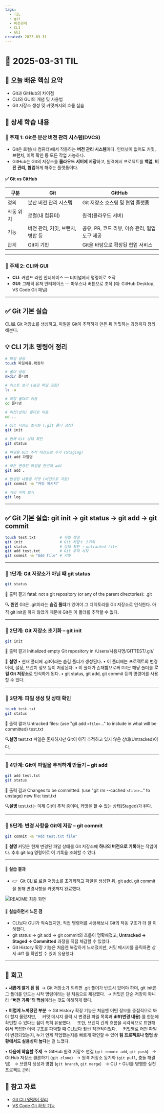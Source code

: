 ```yaml
---
tags:
  - TIL
  - git
  - 버전관리
  - CLI
  - GUI
created: 2025-03-31
---
```


# 📘 2025-03-31 TIL


## 📌 오늘 배운 핵심 요약
- Git과 GitHub의 차이점  
- CLI와 GUI의 개념 및 사용법  
- Git 저장소 생성 및 커밋까지의 흐름 실습

## 🧠 상세 학습 내용

### 📍 주제 1: Git은 **분산 버전 관리 시스템(DVCS)**
- Git은 로컬(내 컴퓨터)에서 작동하는 **버전 관리 시스템**이다. 
  인터넷이 없어도 커밋, 브랜치, 이력 확인 등 모든 작업 가능하다.
- GitHub는 Git의 저장소를 **클라우드 서버에 저장**하고, 원격에서 프로젝트를 **백업, 버전 관리, 협업**하게 해주는 플랫폼이다.

#### ✅ Git vs GitHub

| 구분    | Git                  | GitHub                         |
| ----- | -------------------- | ------------------------------ |
| 정의    | 분산 버전 관리 시스템         | Git 저장소 호스팅 및 협업 플랫폼           |
| 작동 위치 | 로컬(내 컴퓨터)            | 원격(클라우드 서버)                    |
| 기능    | 버전 관리, 커밋, 브랜치, 병합 등 | 공유, PR, 코드 리뷰, 이슈 관리, 협업 도구 제공 |
| 관계    | Git이 기반              | Git을 바탕으로 확장된 협업 서비스           |

---

### 📍 주제 2: CLI와 GUI
- **CLI**: 커맨드 라인 인터페이스 — 터미널에서 명령어로 조작
- **GUI**: 그래픽 유저 인터페이스 — 마우스나 버튼으로 조작 (예: GitHub Desktop, VS Code Git 패널)

---

## ✅ Git 기본 실습

CLI로 Git 저장소를 생성하고, 파일을 Git이 추적하게 만든 뒤 커밋하는 과정까지 정리해본다.  

## 💡 CLI 기초 명령어 정리

```bash
# 파일 생성
touch 파일이름.확장자

# 폴더 생성
mkdir 폴더명

# 리스트 보기 (숨김 파일 포함)
ls -a

# 특정 폴더로 이동
cd 폴더명

# 이전(상위) 폴더로 이동
cd ..

# Git 저장소 초기화 (.git 폴더 생성)
git init

# 현재 Git 상태 확인
git status

# 파일을 Git 추적 대상으로 추가 (Staging)
git add 파일명

# 모든 변경된 파일을 한번에 add
git add .

# 변경된 내용을 커밋 (버전으로 저장)
git commit -m "커밋 메시지"

# 커밋 이력 보기
git log

```

---

## ✅ Git 기본 실습: git init → git status → git add → git commit

```bash
touch test.txt           # 파일 생성
git init                 # Git 저장소 초기화
git status               # 상태 확인 → untracked file
git add test.txt         # Git 추적 시작
git commit -m "Add file" # 커밋
```


---

### 📍 1단계: Git 저장소가 아닐 때 git status

```bash
git status
```

📌 출력 결과
fatal: not a git repository (or any of the parent directories): .git

🔍 **원인**
Git은 .git이라는 **숨김 폴더**가 있어야 그 디렉토리를 Git 저장소로 인식한다.
아직 git init을 하지 않았기 때문에 Git은 이 폴더를 추적할 수 없다.

---

### 📍 2단계: Git 저장소 초기화 – git init
```bash
git init
```

📌 출력 결과
Initialized empty Git repository in /Users/사용자명/GITTEST/.git/

🧠 **설명**
• 현재 폴더에 .git이라는 숨김 폴더가 생성된다.
• 이 폴더에는 프로젝트의 변경 이력, 설정, 브랜치 정보 등이 저장된다.
• 이 폴더가 존재함으로써 Git은 해당 폴더를 **로컬 Git 저장소**로 인식하게 된다.
• git status, git add, git commit 등의 명령어를 사용할 수 있다.

---

### 📍 3단계: 파일 생성 및 상태 확인

```bash
touch test.txt
git status
```

📌 출력 결과
Untracked files:
 (use "git add `<file>`..." to include in what will be committed)
        test.txt

🔍**설명**
test.txt 파일은 존재하지만 Git이 아직 추적하고 있지 않은 상태(Untracked)이다.

---

### 📍 4단계: Git이 파일을 추적하게 만들기 – git add

```bash
git add test.txt
git status
```

📌 출력 결과
Changes to be committed:
  (use "git rm --cached `<file>`..." to unstage)
        new file:   test.txt

🔍**설명**
test.txt는 이제 Git이 추적 중이며, 커밋을 할 수 있는 상태(Staged)가 된다.

---

### 📍 5단계: 변경 사항을 Git에 저장 – git commit

```bash
git commit -m "Add test.txt file"
```

🧠 **설명**
커밋은 현재 변경된 파일 상태를 Git 저장소에 **하나의 버전으로 기록**하는 작업이다.
추후 git log 명령어로 이 기록을 조회할 수 있다.

---

#### 📎 실습 결과

- 👉  Git CLI로 로컬 저장소를 초기화하고 파일을 생성한 뒤, git add, git commit을 통해 변경사항을 커밋까지 완료했다.

![README 최종 화면](https://seonohblog.netlify.app/assets/git1.png)


#### 💬 실습하면서 느낀 점

- CLI보다 GUI가 익숙했지만, 직접 명령어를 사용해보니 Git의 작동 구조가 더 잘 이해됐다. 
- git status → git add → git commit의 흐름이 명확해졌고, **Untracked → Staged → Committed** 과정을 직접 체감할 수 있었다.
-  Git History 확장 기능은 처음엔 복잡하게 느껴졌지만, 커밋 메시지를 클릭하면 상세 diff 를 확인할 수 있어 유용했다.

---

## 💭 회고

• **새롭게 알게 된 점**
 → Git 저장소가 되려면 .git 폴더가 반드시 있어야 하며, git init은 그 폴더를 만드는 시작 명령이라는 걸 처음으로 체감했다. 
 → 커밋은 단순 저장이 아니라 **“버전 기록”의 핵심**이라는 것도 이해하게 됐다.

• **어렵게 느껴졌던 부분**
→ Git History 확장 기능은 처음엔 어떤 정보를 중점적으로 봐야 할지 몰랐지만,  
  커밋 메시지 클릭 시 변경된 파일 목록과 **diff(변경 내용)** 를 한눈에 확인할 수 있다는 점이 특히 유용했다.  
  또한, 브랜치 간의 흐름을 시각적으로 표현해줘서 복잡한 이력 구조를 파악할 때 CLI보다 훨씬 직관적이었다.  
  커밋별로 어떤 파일이 변경되었는지, 누가 언제 작업했는지를 빠르게 확인할 수 있어 **팀 프로젝트나 협업 상황에서도 실용성이 높다**는 걸 느꼈다.


• **다음에 학습할 주제**
→ GitHub 원격 저장소 연결 (`git remote add`, `git push`)  
→ GitHub 저장소 클론하기 (`git clone`)  
→ 원격 저장소 동기화 (`git pull`, 충돌 해결법)  
→ 브랜치 생성과 병합 (`git branch`, `git merge`)  
→ CLI + GUI를 병행한 실전 프로젝트 관리

## 🔗 참고 자료

- [Git CLI 명령어 정리](https://git-scm.com/docs)
- [VS Code Git 확장 기능](https://code.visualstudio.com/docs/sourcecontrol/overview)
